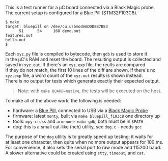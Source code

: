 This is a test runner for a µC board connected via a Black Magic probe.  
The current setup is configured for a Blue Pill (STM32F103C8).

```
$ make
target: bluepill on /dev/cu.usbmodemDDD8B7B83
      51      54     168 demo.out
features.out
hello.out
$
```

Each `xyz.py` file is compiled to bytecode, then `gdb` is used to store it  
in the µC's RAM and reset the board. The resulting output is collected and  
saved in `xyz.out`. If there's an `xyz.exp` file, the reults are compared.  
If they do not match, the first 10 lines of the diff are shown. If there's no  
`xyz.exp` file, a word count of the `xyz.out` results is shown instead.  
There is no output for tests which generate exactly their expected output.

> Note: with `make BOARD=native`, the tests will be executed on the host.

To make all of the above work, the following is needed:

* hardware: a [Blue Pill][bp], connected to USB via a [Black Magic Probe][bmp]
* firmware: latest `monty`, built via `make bluepill_f103c8` one directory up
* tools: `mpy-cross` and `arm-none-eabi-gdb`, both must be in `$PATH`
* dog: this is a small cat-like (heh) utility, see `dog.c` - needs `gcc`

[bp]: https://stm32duinoforum.com/forum/wiki_subdomain/index_title_Blue_Pill.html
[bmp]: https://github.com/blacksphere/blackmagic

The purpose of the `dog` utility is to greatly speed up testing: it waits for  
at least one character, then quits when no more output appears for 100 ms.  
For convenience, it also sets the serial port to raw mode and 115200 baud.  
A slower alternative could be created using `stty`, `timeout`, and `cat`.
